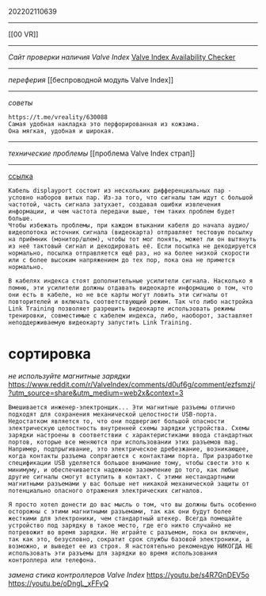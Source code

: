 202202110639
***
[[00 VR]]
***
*Сайт проверки наличия Valve Index*
[Valve Index Availability Checker](https://valveindex.ua.ms/)
***
*переферия*
[[беспроводной модуль Valve Index]]
***
*советы*
```
https://t.me/vreality/630088
Самая удобная накладка это перфорированная из кожзама.
Она мягкая, удобная и широкая.
```
***
*технические проблемы*
[[проблема Valve Index страп]]
***
[ссылка](https://t.me/vreality/625408)
```
Кабель displayport состоит из нескольких дифференциальных пар - условно наборов витых пар. Из-за того, что сигналы там идут с большой частотой, часть сигнала затухает, создавая ошибки извлечения информации, и чем частота передачи выше, тем таких проблем будет больше.
Чтобы избежать проблемы, при каждом втыкании кабеля до начала аудио/видеопотока источник сигнала (видеокарта) отправляет тестовую посылку на приёмник (монитор/шлем), чтобы тот мог понять, может ли он вытянуть из неё тактовый сигнал и декодировать её. Если посылка не декодируется нормально, посылка отправляется ещё раз, но на более низкой скорости или с более высоким напряжением до тех пор, пока она не примется нормально.

В кабелях индекса стоят дополнительные усилители сигнала. Насколько я помню, эти усилители должны отдавать видеокарте информацию о том, что они есть в кабеле, но не все карты могут ловить эти сигналы от повторителей и включать соответствующий режим. Так что либо настройка Link Training позволяет разрешить видеокарте использовать режимы тренировки, совместимые с кабелем индекса, либо, наоборот, заставляет неподдерживаемую видеокарту запустить Link Training.
```
# сортировка
*не используйте магнитные зарядки*
https://www.reddit.com/r/ValveIndex/comments/d0uf6g/comment/ezfsmzj/?utm_source=share&utm_medium=web2x&context=3
```
Вмешивается инженер-электронщик... Эти магнитные разъемы отлично подходят для сохранения механической целостности USB-порта. Недостатком является то, что они подвергают большой опасности электрическую целостность внутренней схемы зарядки устройства. Схемы зарядки настроены в соответствии с характеристиками ввода стандартных портов, которые все меняются при использовании этих разъемов mag. Например, подпрыгивание, это электрическое дребезжание, возникающее, когда контакты разъема сопрягаются с контактами порта. При разработке спецификации USB уделяется большое внимание тому, чтобы свести это к минимуму, и обеспечивается надежное заземление до того, как любые другие сигналы смогут вступить в контакт. С этими нестандартными магнитными разъемами у вас больше нет никакой механической защиты от потенциально опасного отражения электрических сигналов.  
  
Я просто хотел донести до вас мысль о том, что вы должны быть особенно осторожны с этими магнитными разъемами, так как они будут более жесткими для электроники, чем стандартный штекер. Всегда помещайте устройство под зарядку в такое место, где его никто случайно не потревожит во время зарядки. Не играйте с разъемом, пока он включен, так как это, безусловно, сократит срок службы базовой электроники, а возможно, и выведет ее из строя. Я настоятельно рекомендую НИКОГДА НЕ использовать эти разъемы для зарядки во время использования контроллера или телефона.
```

*замена стика контроллеров Valve Index*
https://youtu.be/s4R7GnDEV5o
https://youtu.be/oDngL_xFFyQ